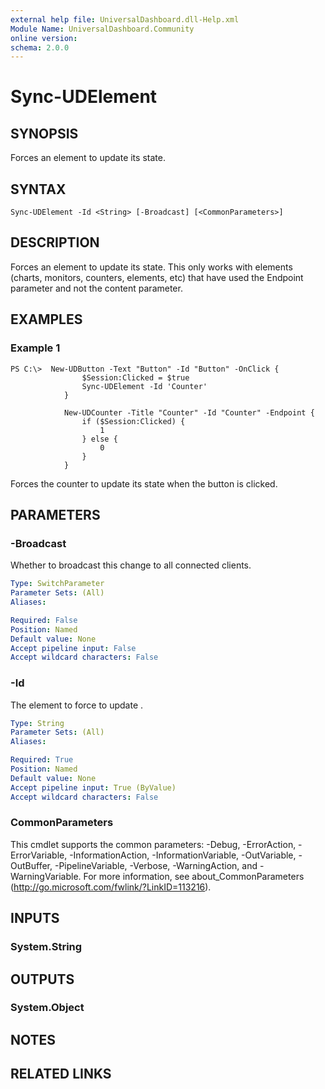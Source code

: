 ```yaml
---
external help file: UniversalDashboard.dll-Help.xml
Module Name: UniversalDashboard.Community
online version: 
schema: 2.0.0
---
```


# Sync-UDElement

## SYNOPSIS
Forces an element to update its state. 

## SYNTAX

```
Sync-UDElement -Id <String> [-Broadcast] [<CommonParameters>]
```

## DESCRIPTION
Forces an element to update its state.  This only works with elements (charts, monitors, counters, elements, etc) that have used the Endpoint parameter and not the content parameter.

## EXAMPLES

### Example 1
```
PS C:\>  New-UDButton -Text "Button" -Id "Button" -OnClick {
                $Session:Clicked = $true
                Sync-UDElement -Id 'Counter'
            }

            New-UDCounter -Title "Counter" -Id "Counter" -Endpoint {
                if ($Session:Clicked) {
                    1
                } else {
                    0
                }
            }
```

Forces the counter to update its state when the button is clicked. 

## PARAMETERS

### -Broadcast
Whether to broadcast this change to all connected clients. 

```yaml
Type: SwitchParameter
Parameter Sets: (All)
Aliases: 

Required: False
Position: Named
Default value: None
Accept pipeline input: False
Accept wildcard characters: False
```

### -Id
The element to force to update .

```yaml
Type: String
Parameter Sets: (All)
Aliases: 

Required: True
Position: Named
Default value: None
Accept pipeline input: True (ByValue)
Accept wildcard characters: False
```

### CommonParameters
This cmdlet supports the common parameters: -Debug, -ErrorAction, -ErrorVariable, -InformationAction, -InformationVariable, -OutVariable, -OutBuffer, -PipelineVariable, -Verbose, -WarningAction, and -WarningVariable. For more information, see about_CommonParameters (http://go.microsoft.com/fwlink/?LinkID=113216).

## INPUTS

### System.String

## OUTPUTS

### System.Object

## NOTES

## RELATED LINKS

